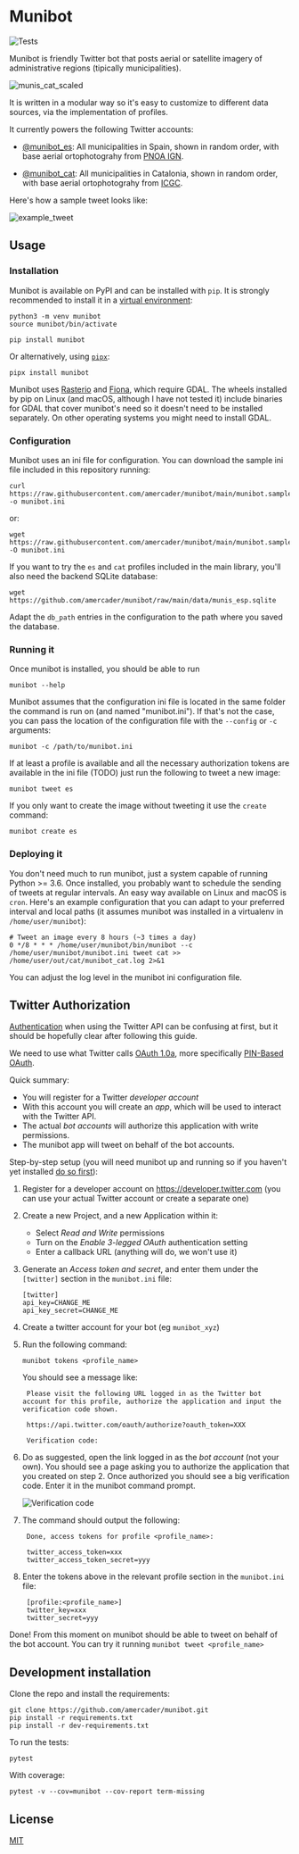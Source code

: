 # Munibot

![Tests](https://github.com/amercader/munibot/workflows/Tests/badge.svg)

Munibot is friendly Twitter bot that posts aerial or satellite imagery of administrative regions (tipically municipalities).


![munis_cat_scaled](https://user-images.githubusercontent.com/200230/102014660-6328cf00-3d57-11eb-86ec-183e8512538b.jpg)

It is written in a modular way so it's easy to customize to different data sources, via the implementation of profiles.

It currently powers the following Twitter accounts:

* [@munibot_es](https://twitter.com/munibot_es): All municipalities in Spain, shown in random order, with base aerial ortophotograhy from [PNOA IGN](https://pnoa.ign.es/).

* [@munibot_cat](https://twitter.com/munibot_cat): All municipalities in Catalonia, shown in random order, with base aerial ortophotograhy from [ICGC](https://www.icgc.cat/ca/Administracio-i-empresa/Medi-natural/Imatges-aeries-i-de-satel-lit/Ortofoto-convencional).


Here's how a sample tweet looks like:

<p align="center">

![example_tweet](https://user-images.githubusercontent.com/200230/102015071-89e80500-3d59-11eb-8685-12967e9276d8.jpg)

</p>


## Usage

### Installation

Munibot is available on PyPI and can be installed with `pip`. It is strongly recommended to install it in a [virtual environment](https://docs.python.org/3/tutorial/venv.html):

    python3 -m venv munibot
    source munibot/bin/activate

    pip install munibot

Or alternatively, using [`pipx`](https://pipxproject.github.io/pipx/):

    pipx install munibot


Munibot uses [Rasterio](https://rasterio.readthedocs.io) and [Fiona](https://fiona.readthedocs.io/en/latest/), which require GDAL. The wheels installed by pip on Linux (and macOS, although I have not tested it) include binaries for GDAL that cover munibot's need so it doesn't need to be installed separately. On other operating systems you might need to install GDAL.

### Configuration

Munibot uses an ini file for configuration. You can download the sample ini file included in this repository running:

    curl https://raw.githubusercontent.com/amercader/munibot/main/munibot.sample.ini -o munibot.ini

or:

    wget https://raw.githubusercontent.com/amercader/munibot/main/munibot.sample.ini -O munibot.ini

If you want to try the `es` and `cat` profiles included in the main library, you'll also need the backend SQLite database:

    wget https://github.com/amercader/munibot/raw/main/data/munis_esp.sqlite

Adapt the `db_path` entries in the configuration to the path where you saved the database.


### Running it

Once munibot is installed, you should be able to run

    munibot --help

Munibot assumes that the configuration ini file is located in the same folder the command is run on (and named "munibot.ini"). If that's not the case, you can pass the location of the configuration file with the `--config` or `-c`  arguments:

    munibot -c /path/to/munibot.ini

If at least a profile is available and all the necessary authorization tokens are available in the ini file (TODO) just run the following to tweet a new image:

    munibot tweet es

If you only want to create the image without tweeting it use the `create` command:

    munibot create es

### Deploying it

You don't need much to run munibot, just a system capable of running Python >= 3.6. Once installed, you probably want to schedule the sending of tweets at regular intervals. An easy way available on Linux and macOS is `cron`. Here's an example configuration that you can adapt to your preferred interval and local paths (it assumes munibot was installed in a virtualenv in `/home/user/munibot`):

    # Tweet an image every 8 hours (~3 times a day)
    0 */8 * * * /home/user/munibot/bin/munibot --c /home/user/munibot/munibot.ini tweet cat >> /home/user/out/cat/munibot_cat.log 2>&1

You can adjust the log level in the munibot ini configuration file.

## Twitter Authorization

[Authentication](https://developer.twitter.com/en/docs/authentication/overview) when using the Twitter API can be confusing at first, but it should be hopefully clear after following this guide.

We need to use what Twitter calls [OAuth 1.0a](https://developer.twitter.com/en/docs/authentication/oauth-1-0a), more specifically [PIN-Based OAuth](https://developer.twitter.com/en/docs/authentication/oauth-1-0a/pin-based-oauth). 

Quick summary:
* You will register for a Twitter *developer account*
* With this account you will create an *app*, which will be used to interact with the Twitter API. 
* The actual *bot accounts* will authorize this application with write permissions.
* The munibot app will tweet on behalf of the bot accounts.

Step-by-step setup (you will need munibot up and running so if you haven't yet installed [do so first](#installation)):

1. Register for a developer account on https://developer.twitter.com (you can use your actual Twitter account or create a separate one)
2. Create a new Project, and a new Application within it:
    * Select *Read and Write* permissions
    * Turn on the *Enable 3-legged OAuth* authentication setting
    * Enter a callback URL (anything will do, we won't use it)
3. Generate an *Access token and secret*, and enter them under the `[twitter]` section in the `munibot.ini` file:
    ```
    [twitter]
    api_key=CHANGE_ME
    api_key_secret=CHANGE_ME
    ```
4. Create a twitter account for your bot (eg `munibot_xyz`)
5. Run the following command:

       munibot tokens <profile_name>

     You should see a message like:

        Please visit the following URL logged in as the Twitter bot account for this profile, authorize the application and input the verification code shown.

        https://api.twitter.com/oauth/authorize?oauth_token=XXX

        Verification code:

6. Do as suggested, open the link logged in as the *bot account* (not your own). You should see a page asking you to authorize the application that you created on step 2. Once authorized you should see a big verification code. Enter it in the munibot command prompt.

    ![Verification code](https://user-images.githubusercontent.com/200230/103143034-e01c5700-470e-11eb-8d51-b9344ead3f7a.png)

7. The command should output the following:

        Done, access tokens for profile <profile_name>:

        twitter_access_token=xxx
        twitter_access_token_secret=yyy

8. Enter the tokens above in the relevant profile section in the `munibot.ini` file:

        [profile:<profile_name>]
        twitter_key=xxx
        twitter_secret=yyy

Done! From this moment on munibot should be able to tweet on behalf of the bot account. You can try it running `munibot tweet <profile_name>`

## Development installation

Clone the repo and install the requirements:

    git clone https://github.com/amercader/munibot.git
    pip install -r requirements.txt
    pip install -r dev-requirements.txt

To run the tests:

    pytest

With coverage:

    pytest -v --cov=munibot --cov-report term-missing


## License

[MIT](/amercader/munibot/blob/master/LICENSE.txt)
